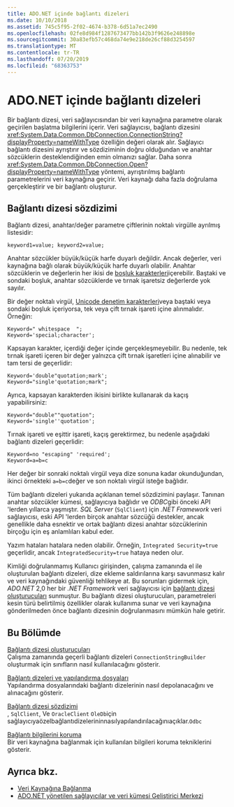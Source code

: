 ```yaml
---
title: ADO.NET içinde bağlantı dizeleri
ms.date: 10/10/2018
ms.assetid: 745c5f95-2f02-4674-b378-6d51a7ec2490
ms.openlocfilehash: 02fe8d984f1287673477bb142b3f9626e248898e
ms.sourcegitcommit: 30a83efb57c468da74e9e218de26cf88d3254597
ms.translationtype: MT
ms.contentlocale: tr-TR
ms.lasthandoff: 07/20/2019
ms.locfileid: "68363753"
---
```

# <a name="connection-strings-in-adonet"></a>ADO.NET içinde bağlantı dizeleri

Bir bağlantı dizesi, veri sağlayıcısından bir veri kaynağına parametre olarak geçirilen başlatma bilgilerini içerir. Veri sağlayıcısı, bağlantı dizesini <xref:System.Data.Common.DbConnection.ConnectionString?displayProperty=nameWithType> özelliğin değeri olarak alır. Sağlayıcı bağlantı dizesini ayrıştırır ve sözdiziminin doğru olduğundan ve anahtar sözcüklerin desteklendiğinden emin olmanızı sağlar. Daha sonra <xref:System.Data.Common.DbConnection.Open?displayProperty=nameWithType> yöntemi, ayrıştırılmış bağlantı parametrelerini veri kaynağına geçirir. Veri kaynağı daha fazla doğrulama gerçekleştirir ve bir bağlantı oluşturur.

## <a name="connection-string-syntax"></a>Bağlantı dizesi sözdizimi

Bağlantı dizesi, anahtar/değer parametre çiftlerinin noktalı virgülle ayrılmış listesidir:

```
keyword1=value; keyword2=value;
```

Anahtar sözcükler büyük/küçük harfe duyarlı değildir. Ancak değerler, veri kaynağına bağlı olarak büyük/küçük harfe duyarlı olabilir. Anahtar sözcüklerin ve değerlerin her ikisi de [boşluk karakterleri](https://en.wikipedia.org/wiki/Whitespace_character#Unicode)içerebilir. Baştaki ve sondaki boşluk, anahtar sözcüklerde ve tırnak işaretsiz değerlerde yok sayılır.

Bir değer noktalı virgül, [Unicode denetim karakterleri](https://en.wikipedia.org/wiki/Unicode_control_characters)veya baştaki veya sondaki boşluk içeriyorsa, tek veya çift tırnak işareti içine alınmalıdır. Örneğin:

```
Keyword=" whitespace  ";
Keyword='special;character';
```

Kapsayan karakter, içerdiği değer içinde gerçekleşmeyebilir. Bu nedenle, tek tırnak işareti içeren bir değer yalnızca çift tırnak işaretleri içine alınabilir ve tam tersi de geçerlidir:

```
Keyword='double"quotation;mark';
Keyword="single'quotation;mark";
```

Ayrıca, kapsayan karakterden ikisini birlikte kullanarak da kaçış yapabilirsiniz:

```
Keyword="double""quotation";
Keyword='single''quotation';
```

Tırnak işareti ve eşittir işareti, kaçış gerektirmez, bu nedenle aşağıdaki bağlantı dizeleri geçerlidir:

```
Keyword=no "escaping" 'required';
Keyword=a=b=c
```

Her değer bir sonraki noktalı virgül veya dize sonuna kadar okunduğundan, ikinci örnekteki `a=b=c`değer ve son noktalı virgül isteğe bağlıdır.

Tüm bağlantı dizeleri yukarıda açıklanan temel sözdizimini paylaşır. Tanınan anahtar sözcükler kümesi, sağlayıcıya bağlıdır ve *ODBC*gibi önceki API 'lerden yıllarca yaşmıştır. *SQL Server* (`SqlClient`) için *.NET Framework* veri sağlayıcısı, eski API 'lerden birçok anahtar sözcüğü destekler, ancak genellikle daha esnektir ve ortak bağlantı dizesi anahtar sözcüklerinin birçoğu için eş anlamlıları kabul eder.

Yazım hataları hatalara neden olabilir. Örneğin, `Integrated Security=true` geçerlidir, ancak `IntegratedSecurity=true` hataya neden olur.

Kimliği doğrulanmamış Kullanıcı girişinden, çalışma zamanında el ile oluşturulan bağlantı dizeleri, dize ekleme saldırılarına karşı savunmasız kalır ve veri kaynağındaki güvenliği tehlikeye at. Bu sorunları gidermek için, *ADO.NET* 2,0 her bir *.NET Framework* veri sağlayıcısı için [bağlantı dizesi oluşturucuları](../../../../docs/framework/data/adonet/connection-string-builders.md) sunmuştur. Bu bağlantı dizesi oluşturucuları, parametreleri kesin türü belirtilmiş özellikler olarak kullanıma sunar ve veri kaynağına gönderilmeden önce bağlantı dizesinin doğrulanmasını mümkün hale getirir.

## <a name="in-this-section"></a>Bu Bölümde

[Bağlantı dizesi oluşturucuları](../../../../docs/framework/data/adonet/connection-string-builders.md)\
Çalışma zamanında geçerli bağlantı dizeleri `ConnectionStringBuilder` oluşturmak için sınıfların nasıl kullanılacağını gösterir.

[Bağlantı dizeleri ve yapılandırma dosyaları](../../../../docs/framework/data/adonet/connection-strings-and-configuration-files.md)\
Yapılandırma dosyalarındaki bağlantı dizelerinin nasıl depolanacağını ve alınacağını gösterir.

[Bağlantı dizesi sözdizimi](../../../../docs/framework/data/adonet/connection-string-syntax.md)\
, `SqlClient`, Ve `OracleClient` `OleDb`için sağlayıcıyaözelbağlantıdizelerininnasılyapılandırılacağınıaçıklar.`Odbc`

[Bağlantı bilgilerini koruma](../../../../docs/framework/data/adonet/protecting-connection-information.md)\
Bir veri kaynağına bağlanmak için kullanılan bilgileri koruma tekniklerini gösterir.

## <a name="see-also"></a>Ayrıca bkz.

- [Veri Kaynağına Bağlanma](/cpp/data/odbc/connecting-to-a-data-source)
- [ADO.NET yönetilen sağlayıcılar ve veri kümesi Geliştirici Merkezi](https://go.microsoft.com/fwlink/?LinkId=217917)
